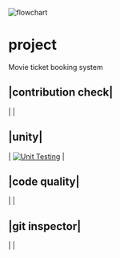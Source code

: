 ![flowchart](https://user-images.githubusercontent.com/80617853/114844363-5d6ff280-9df8-11eb-89c3-6c8f2e16ea89.jpg)
# project
Movie ticket booking system

|contribution check|
--------------------
|                  |



|unity|
-------
|   [![Unit Testing](https://github.com/borramanojna/project/actions/workflows/unit-test.yml/badge.svg)](https://github.com/borramanojna/project/actions/workflows/unit-test.yml)  |

|code quality|
--------------
|            |

|git inspector|
---------------
|             |
